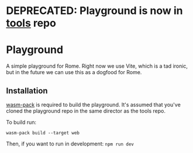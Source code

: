# DEPRECATED: Playground is now in [tools](https://github.com/rome/tools) repo
# Playground

A simple playground for Rome. Right now we use Vite, which is a 
tad ironic, but in the future we can use this as a dogfood for Rome.

## Installation

[wasm-pack](https://github.com/rustwasm/wasm-pack) is 
required to build the playground. It's assumed that you've
cloned the playground repo in the same director as the tools repo.

To build run:
```
wasm-pack build --target web
```

Then, if you want to run in development: `npm run dev`
